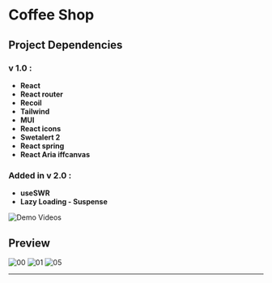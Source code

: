 # Coffee Shop

## Project Dependencies

### v 1.0 :
- **React**
- **React router**
- **Recoil**
- **Tailwind**
- **MUI**
- **React icons**
- **Swetalert 2**
- **React spring**
- **React Aria iffcanvas**

### Added in v 2.0 :

- **useSWR**
- **Lazy Loading - Suspense**

![Demo Videos](https://github.com/immohammadrezatavakkoli/coffeeshop/assets/100797809/487d078b-175f-4ce1-bfde-ec090de69ea7)

## Preview

![00](https://github.com/rzvkoli/coffeeshop/assets/100797809/3c11b7f2-f89f-400f-9afb-2da946515d76)
![01](https://github.com/immohammadrezatavakkoli/coffeeshop/assets/100797809/5a603fd1-5348-43b3-a682-e9d918b1a85d)
![05](https://github.com/rzvkoli/coffeeshop/assets/100797809/7a3529f6-38fb-4c82-979a-6f03b4d08072)

----
